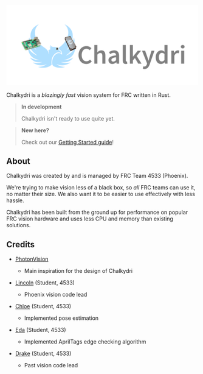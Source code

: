 
![A phoenix with a Pi camera module v3 wide for an eye, wielding a Raspberry Pi 5 and a Coral edge TPU](./banner.png)

Chalkydri is a *blazingly fast* vision system for FRC written in Rust.

 > **In development**
 >
 > Chalkydri isn't ready to use quite yet.

 > **New here?**
 >
 > Check out our [Getting Started guide](./getting_started/index.md)!

## About

Chalkydri was created by and is managed by FRC Team 4533 (Phoenix).

We're trying to make vision less of a black box, so *all* FRC teams can use it, no matter their size.
We also want it to be easier to use effectively with less hassle.

Chalkydri has been built from the ground up for performance on popular FRC vision hardware and uses less CPU and memory than existing solutions.

## Credits

 - [PhotonVision](https://github.com/PhotonVision/photonvision)
   - Main inspiration for the design of Chalkydri

 - [Lincoln](https://github.com/frc4533-lincoln) (Student, 4533)
   - Phoenix vision code lead

 - [Chloe](https://github.com/chofuu) (Student, 4533)
   - Implemented pose estimation

 - [Eda](https://github.com/) (Student, 4533)
   - Implemented AprilTags edge checking algorithm

 - [Drake](https://github.com/drakeerv) (Student, 4533)
   - Past vision code lead

